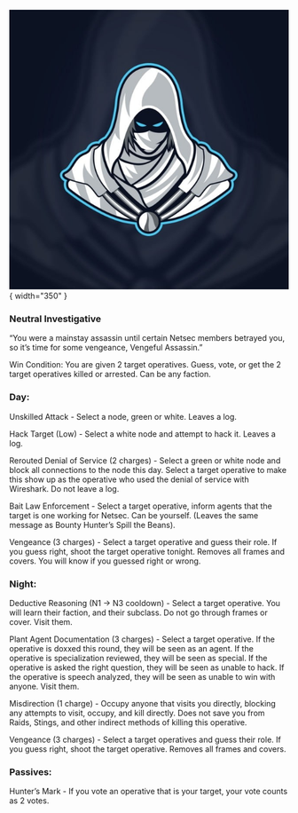 ![vengefulassassin.png](Images/vengefulassassin.png){ width="350" }

### **Neutral Investigative**

“You were a mainstay assassin until certain Netsec members betrayed you, so it’s time for some vengeance, Vengeful Assassin.”

Win Condition: You are given 2 target operatives. Guess, vote, or get the 2 target operatives killed or arrested. Can be any faction.

### **Day:**

Unskilled Attack - Select a node, green or white. Leaves a log.

Hack Target (Low) - Select a white node and attempt to hack it. Leaves a log.

Rerouted Denial of Service (2 charges) - Select a green or white node and block all connections to the node this day. Select a target operative to make this show up as the operative who used the denial of service with Wireshark. Do not leave a log.

Bait Law Enforcement - Select a target operative, inform agents that the target is one working for Netsec. Can be yourself. (Leaves the same message as Bounty Hunter’s Spill the Beans).

Vengeance (3 charges) - Select a target operative and guess their role. If you guess right, shoot the target operative tonight. Removes all frames and covers. You will know if you guessed right or wrong.

### **Night:**

Deductive Reasoning (N1 -> N3 cooldown) - Select a target operative. You will learn their faction, and their subclass. Do not go through frames or cover. Visit them.

Plant Agent Documentation (3 charges) - Select a target operative. If the operative is doxxed this round, they will be seen as an agent. If the operative is specialization reviewed, they will be seen as special. If the operative is asked the right question, they will be seen as unable to hack. If the operative is speech analyzed, they will be seen as unable to win with anyone. Visit them.

Misdirection (1 charge) - Occupy anyone that visits you directly, blocking any attempts to visit, occupy, and kill directly. Does not save you from Raids, Stings, and other indirect methods of killing this operative.

Vengeance (3 charges) - Select a target operatives and guess their role. If you guess right, shoot the target operative. Removes all frames and covers.

### **Passives:**

Hunter’s Mark - If you vote an operative that is your target, your vote counts as 2 votes.